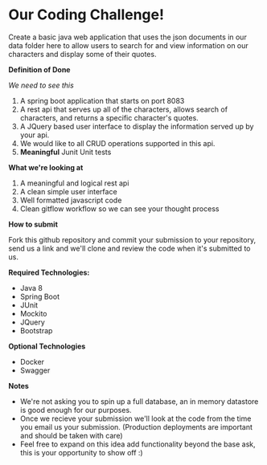 # Our Coding Challenge!

Create a basic java web application that uses the json documents in our data folder here to allow users to search for and view information on our characters and display some of their quotes.

**Definition of Done**

_We need to see this_

1. A spring boot application that starts on port 8083
1. A rest api that serves up all of the characters, allows search of characters, and returns a specific character's quotes.
1. A JQuery based user interface to display the information served up by your api.
1. We would like to all CRUD operations supported in this api.
1. __Meaningful__ Junit Unit tests 

**What we're looking at**
1. A meaningful and logical rest api
1. A clean simple user interface
1. Well formatted javascript code
1. Clean gitflow workflow so we can see your thought process

**How to submit**

Fork this github repository and commit your submission to your repository, send us a link and we'll clone and review the code when it's submitted to us.

**Required Technologies:**

* Java 8
* Spring Boot 
* JUnit
* Mockito
* JQuery
* Bootstrap

**Optional Technologies**

* Docker
* Swagger

**Notes**

* We're not asking you to spin up a full database, an in memory datastore is good enough for our purposes.
* Once we recieve your submission we'll look at the code from the time you email us your submission. (Production deployments are important and should be taken with care)
* Feel free to expand on this idea add functionality beyond the base ask, this is your opportunity to show off :)
